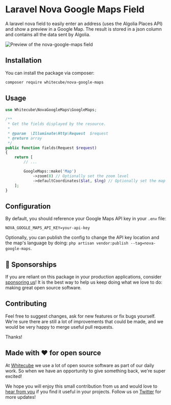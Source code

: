 # Laravel Nova Google Maps Field

A laravel nova field to easily enter an address (uses the Algolia Places API) and show a preview in a Google Map. The result is stored in a json column and contains all the data sent by Algolia.

![Preview of the nova-google-maps field](https://raw.githubusercontent.com/whitecube/nova-google-maps/master/nova-google-maps-preview.png?token=ACG6ENDBJ4QNIDZT4VOJZZC6WASDA)

## Installation

You can install the package via composer:

```bash
composer require whitecube/nova-google-maps
```

## Usage

``` php
use Whitecube\NovaGoogleMaps\GoogleMaps;

/**
 * Get the fields displayed by the resource.
 *
 * @param  \Illuminate\Http\Request  $request
 * @return array
 */
public function fields(Request $request)
{
    return [
        // ...

        GoogleMaps::make('Map')
            ->zoom(8) // Optionally set the zoom level
            ->defaultCoordinates($lat, $lng) // Optionally set the map's default center point
    ];
}
```

## Configuration
By default, you should reference your Google Maps API key in your `.env` file:

```
NOVA_GOOGLE_MAPS_API_KEY=your-api-key
```

Optionally, you can publish the config to change the API key location and the map's language by doing: `php artisan vendor:publish --tag=nova-google-maps`.

## 💖 Sponsorships

If you are reliant on this package in your production applications, consider [sponsoring us](https://github.com/sponsors/whitecube)! It is the best way to help us keep doing what we love to do: making great open source software.

## Contributing

Feel free to suggest changes, ask for new features or fix bugs yourself. We're sure there are still a lot of improvements that could be made, and we would be very happy to merge useful pull requests.

Thanks!

## Made with ❤️ for open source

At [Whitecube](https://www.whitecube.be) we use a lot of open source software as part of our daily work.
So when we have an opportunity to give something back, we're super excited!

We hope you will enjoy this small contribution from us and would love to [hear from you](mailto:hello@whitecube.be) if you find it useful in your projects. Follow us on [Twitter](https://twitter.com/whitecube_be) for more updates!
